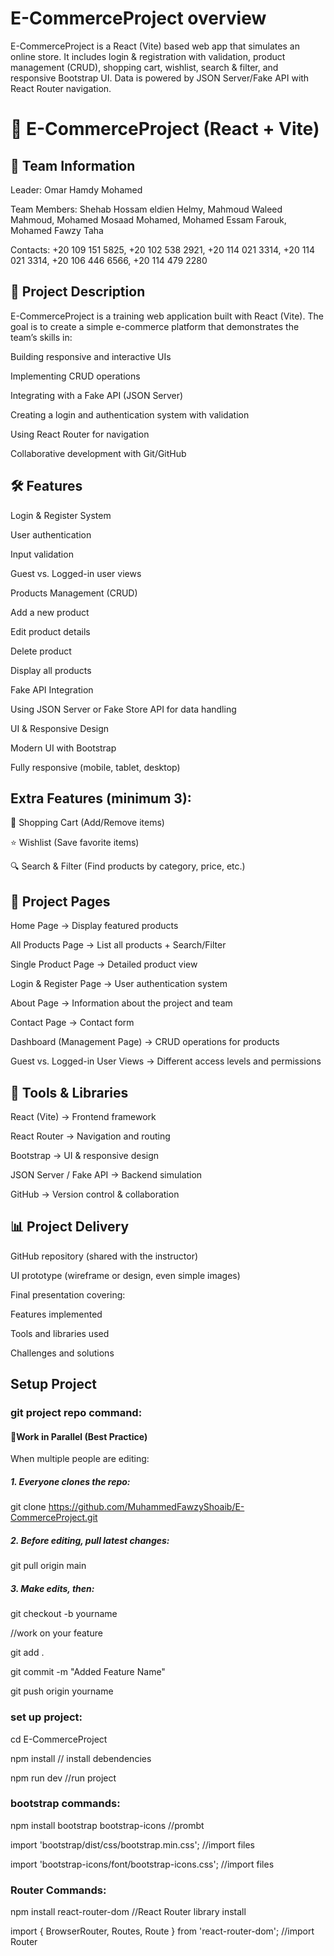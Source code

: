 # E-CommerceProject overview
E-CommerceProject is a React (Vite) based web app that simulates an online store. It includes login &amp; registration with validation, product management (CRUD), shopping cart, wishlist, search &amp; filter, and responsive Bootstrap UI. Data is powered by JSON Server/Fake API with React Router navigation.

# 🛒 E-CommerceProject (React + Vite)
## 📌 Team Information

Leader: Omar Hamdy Mohamed

Team Members: Shehab Hossam eldien Helmy, Mahmoud Waleed Mahmoud, Mohamed Mosaad Mohamed, Mohamed Essam Farouk, Mohamed Fawzy Taha

Contacts: +20 109 151 5825, +20 102 538 2921, +20 114 021 3314, +20 114 021 3314, +20 106 446 6566, +20 114 479 2280

## 🎯 Project Description

E-CommerceProject is a training web application built with React (Vite).
The goal is to create a simple e-commerce platform that demonstrates the team’s skills in:

Building responsive and interactive UIs

Implementing CRUD operations

Integrating with a Fake API (JSON Server)

Creating a login and authentication system with validation

Using React Router for navigation

Collaborative development with Git/GitHub

## 🛠️ Features

Login & Register System

User authentication

Input validation

Guest vs. Logged-in user views

Products Management (CRUD)

Add a new product

Edit product details

Delete product

Display all products

Fake API Integration

Using JSON Server or Fake Store API for data handling

UI & Responsive Design

Modern UI with Bootstrap

Fully responsive (mobile, tablet, desktop)

## Extra Features (minimum 3):

🛒 Shopping Cart (Add/Remove items)

⭐ Wishlist (Save favorite items)

🔍 Search & Filter (Find products by category, price, etc.)

## 📄 Project Pages

Home Page → Display featured products

All Products Page → List all products + Search/Filter

Single Product Page → Detailed product view

Login & Register Page → User authentication system

About Page → Information about the project and team

Contact Page → Contact form

Dashboard (Management Page) → CRUD operations for products

Guest vs. Logged-in User Views → Different access levels and permissions

## 🔧 Tools & Libraries

React (Vite) → Frontend framework

React Router → Navigation and routing

Bootstrap → UI & responsive design

JSON Server / Fake API → Backend simulation

GitHub → Version control & collaboration

## 📊 Project Delivery

GitHub repository (shared with the instructor)

UI prototype (wireframe or design, even simple images)

Final presentation covering:

Features implemented

Tools and libraries used

Challenges and solutions

## Setup Project
  ### git project repo command:
  #### 🔹Work in Parallel (Best Practice)

  When multiple people are editing:

  ##### 1. Everyone clones the repo:

  git clone https://github.com/MuhammedFawzyShoaib/E-CommerceProject.git


  ##### 2. Before editing, pull latest changes:

  git pull origin main
  
  ##### 3. Make edits, then:
  
  git checkout -b yourname
  
  //work on your feature
  
  git add .
  
  git commit -m "Added Feature Name"
  
  git push origin yourname

  
  ### set up project:
  
  cd E-CommerceProject
  
  npm install    // install debendencies
  
  npm run dev    //run project
  
  
  ### bootstrap commands:
  
  npm install bootstrap bootstrap-icons //prombt
  
  import 'bootstrap/dist/css/bootstrap.min.css'; //import files
  
  import 'bootstrap-icons/font/bootstrap-icons.css'; //import files
    
  ### Router Commands:
  
   npm install react-router-dom //React Router library install
   
   import { BrowserRouter, Routes, Route } from 'react-router-dom'; //import Router
   
    


